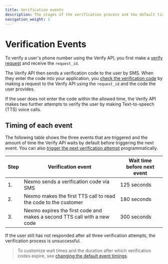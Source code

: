 ```yaml
---
title: Verification events
description: The stages of the verification process and the default timings for each.
navigation_weight: 1
---
```


# Verification Events

To verify a user's phone number using the Verify API, you first make a [verify request](/verify/building-blocks/send-verify-request) and receive the `request_id`. 

The Verify API then sends a verification code to the user by SMS. When they enter the code into your application, you [check the verification code](/verify/building-blocks/check-verify-request) by making a request to the Verify API using the `request_id` and the code the user provides.

If the user does not enter the code within the allowed time, the Verify API makes two further attempts to verify the user by making  Text-to-speech (TTS) voice calls.

## Timing of each event 

The following table shows the three events that are triggered and the amount of time the Verify API waits by default before triggering the next event. You can also [trigger the next verification attempt](/verify/building-blocks/trigger-next-verification-process) programmatically.

| Step | Verification event  | Wait time before next event |
|---|---|---|
|1.|Nexmo sends a verification code via SMS | 125 seconds |
|2.|Nexmo makes the first TTS call to read the code to the customer | 180 seconds |
|3.|Nexmo expires the first code and makes a second TTS call with a new code | 300 seconds |

If the user still has not responded after all three verification attempts, the verification process is unsuccessful.

> To customize wait times and the duration after which verification codes expire, see [changing the default event timings](/verify/guides/changing-default-timings).